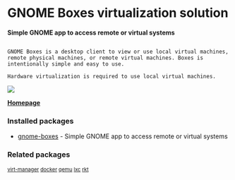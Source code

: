# GNOME Boxes virtualization solution

__Simple GNOME app to access remote or virtual systems__

```

GNOME Boxes is a desktop client to view or use local virtual machines,
remote physical machines, or remote virtual machines. Boxes is
intentionally simple and easy to use.

Hardware virtualization is required to use local virtual machines.

```

[![](https://screenshots.debian.net/thumbnail/gnome-boxes/)](https://screenshots.debian.net/screenshot/gnome-boxes/)


 **[Homepage](https://wiki.gnome.org/Apps/Boxes)**

### Installed packages

* [gnome-boxes](https://packages.debian.org/stretch/gnome-boxes) - Simple GNOME app to access remote or virtual systems

### Related packages

<sub> [virt-manager](https://packages.debian.org/stretch/virt-manager) [docker](https://packages.debian.org/stretch/docker) [qemu](https://packages.debian.org/stretch/qemu) [lxc](https://packages.debian.org/stretch/lxc) [rkt](https://packages.debian.org/stretch/rkt)  </sub>
